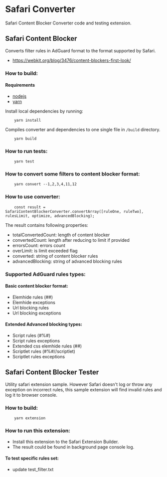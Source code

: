 # Safari Converter

Safari Content Blocker Converter code and testing extension.


## Safari Content Blocker

Converts filter rules in AdGuard format to the format supported by Safari.
* https://webkit.org/blog/3476/content-blockers-first-look/

### How to build:

#### Requirements

- [nodejs](https://nodejs.org/en/download/)
- [yarn](https://yarnpkg.com/en/docs/install/)

Install local dependencies by running:
```
    yarn install
```

Compiles converter and dependencies to one single file in `/build` directory. 

```
    yarn build
```

### How to run tests:

```
    yarn test
```

### How to convert some filters to content blocker format:

```
    yarn convert --1,2,3,4,11,12
```

### How to use converter:

```
    const result = SafariContentBlockerConverter.convertArray([ruleOne, ruleTwo], rulesLimit, optimize, advancedBlocking);
```

The result contains following properties:
- totalConvertedCount: length of content blocker
- convertedCount: length after reducing to limit if provided
- errorsCount: errors count
- overLimit: is limit exceeded flag
- converted: string of content blocker rules
- advancedBlocking: string of advanced blocking rules

### Supported AdGuard rules types:

#### Basic content blocker format:
- Elemhide rules (##)
- Elemhide exceptions
- Url blocking rules
- Url blocking exceptions

#### Extended Advanced blocking types:
- Script rules (#%#)
- Script rules exceptions
- Extended css elemhide rules (##)
- Scriptlet rules (#%#//scriptlet)
- Scriptlet rules exceptions

## Safari Content Blocker Tester

Utility safari extension sample. However Safari doesn't log or throw any exception on incorrect rules, this sample extension will find invalid rules and log it to browser console.

### How to build:

```
    yarn extension
```

### How to run this extension:

- Install this extension to the Safari Extension Builder.
- The result could be found in background page console log.

#### To test specific rules set:

- update test_filter.txt